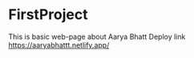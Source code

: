 # FirstProject
This is basic web-page about Aarya Bhatt
Deploy link https://aaryabhattt.netlify.app/
